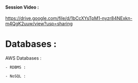 #### Session Video :
   https://drive.google.com/file/d/1bCcXYsTpM1-nyzr84NExkn-m4QgK2uuw/view?usp=sharing

# Databases :
    
AWS Databases :

    - RDBMS :

    - NoSQL :